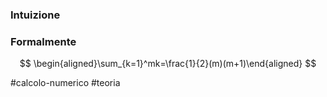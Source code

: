 ### Intuizione



### Formalmente
$$
\begin{aligned}\sum_{k=1}^mk=\frac{1}{2}(m)(m+1)\end{aligned}
$$


#calcolo-numerico #teoria